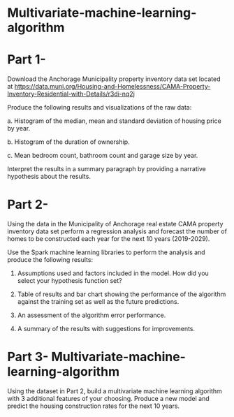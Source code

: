 # Multivariate-machine-learning-algorithm



# Part 1-

Download the Anchorage Municipality property inventory data set located at https://data.muni.org/Housing-and-Homelessness/CAMA-Property-Inventory-Residential-with-Details/r3di-nq2j

Produce the following results and visualizations of the raw data:

a. Histogram of the median, mean and standard deviation of housing price by year.

b. Histogram of the duration of ownership.

c. Mean bedroom count, bathroom count and garage size by year.

Interpret the results in a summary paragraph by providing a narrative hypothesis about the results.

# Part 2-
Using the data in the Municipality of Anchorage real estate CAMA property inventory data set perform a regression analysis and forecast the number of homes to be constructed each year for the next 10 years (2019-2029).

Use the Spark machine learning libraries to perform the analysis and produce the following results:

1. Assumptions used and factors included in the model. How did you select your hypothesis function set?

2. Table of results and bar chart showing the performance of the algorithm against the training set as well as the future predictions.

3. An assessment of the algorithm error performance.

4. A summary of the results with suggestions for  improvements.

# Part 3-  Multivariate-machine-learning-algorithm
Using the dataset in Part 2, build a multivariate machine learning algorithm with 3 additional features of your choosing. Produce a new model and predict the housing construction rates for the next 10 years.
